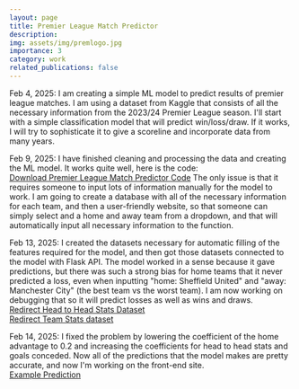 ```yaml
---
layout: page
title: Premier League Match Predictor
description: 
img: assets/img/premlogo.jpg
importance: 3
category: work
related_publications: false
---
```


Feb 4, 2025: I am creating a simple ML model to predict results of premier league matches. I am using a dataset from Kaggle that consists of all the necessary information from the 2023/24 Premier League season. I'll start with a simple classification model that will predict win/loss/draw. If it works, I will try to sophisticate it to give a scoreline and incorporate data from many years.

Feb 9, 2025: I have finished cleaning and processing the data and creating the ML model. It works quite well, here is the code:  
[Download Premier League Match Predictor Code](https://raw.githubusercontent.com/benlebdaoui/benlebdaoui.github.io/main/assets/pdf/premier_league_classification_predictor.pdf) 
The only issue is that it requires someone to input lots of information manually for the model to work. I am going to create a database with all of the necessary information for each team, and then a user-friendly website, so that someone can simply select and a home and away team from a dropdown, and that will automatically input all necessary information to the function.

Feb 13, 2025: I created the datasets necessary for automatic filling of the features required for the model, and then got those datasets connected to the model with Flask API. The model worked in a sense because it gave predictions, but there was such a strong bias for home teams that it never predicted a loss, even when inputting "home: Sheffield United" and "away: Manchester City" (the best team vs the worst team). I am now working on debugging that so it will predict losses as well as wins and draws.  
[Redirect Head to Head Stats Dataset](https://raw.githubusercontent.com/benlebdaoui/benlebdaoui.github.io/main/assets/jupyter/head_to_head_stats.xls)  
[Redirect Team Stats dataset](https://raw.githubusercontent.com/benlebdaoui/benlebdaoui.github.io/main/assets/jupyter/premier_league_2023_24.xls)  

Feb 14, 2025: I fixed the problem by lowering the coefficient of the home advantage to 0.2 and increasing the coefficients for head to head stats and goals conceded. Now all of the predictions that the model makes are pretty accurate, and now I'm working on the front-end site.  
[Example Prediction](https://raw.githubusercontent.com/benlebdaoui/benlebdaoui.github.io/main/assets/jupyter/test_model.ipynb) 

